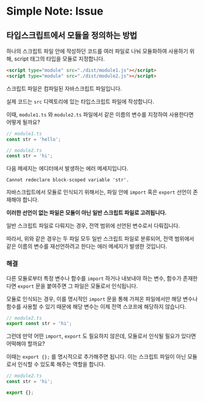 # Simple Note: Issue

## 타입스크립트에서 모듈을 정의하는 방법

하나의 스크립트 파일 안에 작성하던 코드를 여러 파일로 나눠 모듈화하여 사용하기 위해, script 태그의 타입을 모듈로 지정합니다.

```html
<script type="module" src="./dist/module1.js"></script>
<script type="module" src="./dist/module2.js"></script>
```

스크립트 파일은 컴파일된 자바스크립트 파일입니다.

실제 코드는 `src` 디렉토리에 있는 타입스크립트 파일에 작성합니다.

이때, `module1.ts` 와 `module2.ts` 파일에서 같은 이름의 변수를 지정하여 사용한다면 어떻게 될까요?

```typescript
// module1.ts
const str = 'hello';

// module2.ts
const str = 'hi';
```

다음 메세지는 에디터에서 발생하는 에러 메세지입니다.

`Cannot redeclare block-scoped variable 'str'.`

자바스크립트에서 모듈로 인식되기 위해서는, 파일 안에 `import` 혹은 `export` 선언이 존재해야 합니다.

**이러한 선언이 없는 파일은 모듈이 아닌 일반 스크립트 파일로 고려됩니다.**

일반 스크립트 파일로 다뤄지는 경우, 전역 범위에 선언된 변수로서 다뤄집니다.

따라서, 위와 같은 경우는 두 파일 모두 일반 스크립트 파일로 분류되어, 전역 범위에서 같은 이름의 변수를 재선언하려고 한다는 에러 메세지가 발생한 것입니다.

### 해결

다른 모듈로부터 특정 변수나 함수를 `import` 하거나 내보내야 하는 변수, 함수가 존재한다면 `export` 문을 붙여주면 그 파일은 모듈로서 인식됩니다.

모듈로 인식되는 경우, 이를 명시적인 `import` 문을 통해 가져온 파일에서만 해당 변수나 함수를 사용할 수 있기 때문에 해당 변수는 이제 전역 스코프에 해당하지 않습니다.

```typescript
// module2.ts
export const str = 'hi';
```

그런데 만약 어떤 `import`, `export` 도 필요하지 않은데, 모듈로서 인식될 필요가 있다면 어떡해야 할까요?

이때는 `export {};` 를 명시적으로 추가해주면 됩니다. 이는 스크립트 파일이 아닌 모듈로서 인식할 수 있도록 해주는 역할을 합니다.

```typescript
// module2.ts
const str = 'hi';

export {};
```
